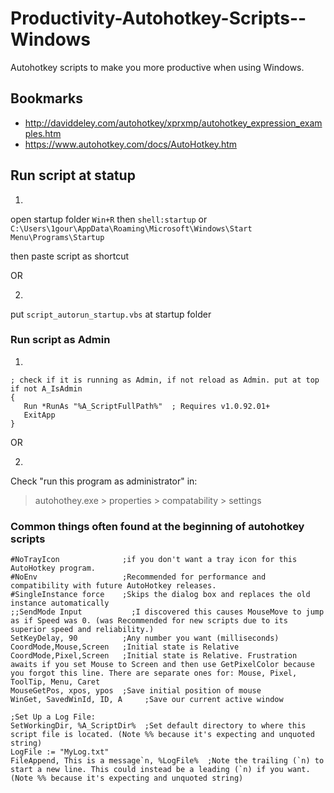 # Productivity-Autohotkey-Scripts--Windows

Autohotkey scripts to make you more productive when using Windows.

## Bookmarks
- http://daviddeley.com/autohotkey/xprxmp/autohotkey_expression_examples.htm
- https://www.autohotkey.com/docs/AutoHotkey.htm

## Run script at statup
1.
open startup folder
`Win+R` then `shell:startup`
or
`C:\Users\1gour\AppData\Roaming\Microsoft\Windows\Start Menu\Programs\Startup`

then paste script as shortcut

OR

2.
put `script_autorun_startup.vbs` at startup folder 


### Run script as Admin
1.
```
; check if it is running as Admin, if not reload as Admin. put at top
if not A_IsAdmin
{
   Run *RunAs "%A_ScriptFullPath%"  ; Requires v1.0.92.01+
   ExitApp
}
```

OR

2.
Check "run this program as administrator" in:

> autohothey.exe > properties > compatability > settings

### Common things often found at the beginning of autohotkey scripts

```
#NoTrayIcon              ;if you don't want a tray icon for this AutoHotkey program.
#NoEnv                   ;Recommended for performance and compatibility with future AutoHotkey releases.
#SingleInstance force    ;Skips the dialog box and replaces the old instance automatically
;;SendMode Input           ;I discovered this causes MouseMove to jump as if Speed was 0. (was Recommended for new scripts due to its superior speed and reliability.)
SetKeyDelay, 90          ;Any number you want (milliseconds)
CoordMode,Mouse,Screen   ;Initial state is Relative
CoordMode,Pixel,Screen   ;Initial state is Relative. Frustration awaits if you set Mouse to Screen and then use GetPixelColor because you forgot this line. There are separate ones for: Mouse, Pixel, ToolTip, Menu, Caret
MouseGetPos, xpos, ypos  ;Save initial position of mouse
WinGet, SavedWinId, ID, A     ;Save our current active window

;Set Up a Log File:
SetWorkingDir, %A_ScriptDir%  ;Set default directory to where this script file is located. (Note %% because it's expecting and unquoted string)
LogFile := "MyLog.txt"
FileAppend, This is a message`n, %LogFile%  ;Note the trailing (`n) to start a new line. This could instead be a leading (`n) if you want. (Note %% because it's expecting and unquoted string)
```